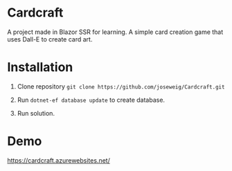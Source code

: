 # Cardcraft

A project made in Blazor SSR for learning. A simple card creation game that uses Dall-E to create card art.

# Installation


1. Clone repository ```git clone https://github.com/joseweig/Cardcraft.git```

2. Run ```dotnet-ef database update``` to create database.

3. Run solution.


# Demo

https://cardcraft.azurewebsites.net/

